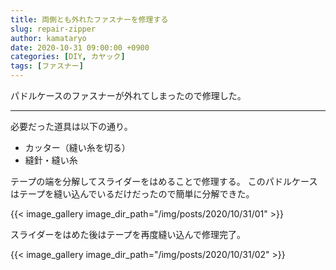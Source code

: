 ```yaml
---
title: 両側とも外れたファスナーを修理する
slug: repair-zipper
author: kamataryo
date: 2020-10-31 09:00:00 +0900
categories: [DIY, カヤック]
tags: [ファスナー]
---
```

パドルケースのファスナーが外れてしまったので修理した。

---
必要だった道具は以下の通り。

- カッター（縫い糸を切る）
- 縫針・縫い糸

テープの端を分解してスライダーをはめることで修理する。
このパドルケースはテープを縫い込んでいるだけだったので簡単に分解できた。

{{< image_gallery image_dir_path="/img/posts/2020/10/31/01" >}}

スライダーをはめた後はテープを再度縫い込んで修理完了。

{{< image_gallery image_dir_path="/img/posts/2020/10/31/02" >}}
